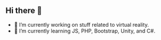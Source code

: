 ## Hi there 👋

- 🔭 I’m currently working on stuff related to virtual reality.
- 🌱 I’m currently learning JS, PHP, Bootstrap, Unity, and C#.
